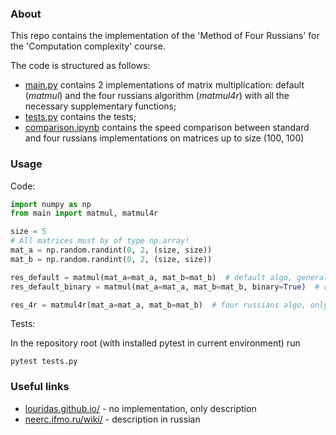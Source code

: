 ### About

This repo contains the implementation of the 'Method of Four Russians' for the 'Computation
complexity' course. 

The code is structured as follows: 

- [main.py](main.py) contains 2 implementations of matrix multiplication: default (*matmul*) and 
  the four russians algorithm (*matmul4r*) with all the necessary supplementary functions;
- [tests.py](tests.py) contains the tests;
- [comparison.ipynb](comparison.ipynb) contains the speed comparison between standard and four
  russians implementations on matrices up to size (100, 100)
  

### Usage

Code: 
```python
import numpy as np
from main import matmul, matmul4r

size = 5
# All matrices must by of type np.array!
mat_a = np.random.randint(0, 2, (size, size))
mat_b = np.random.randint(0, 2, (size, size))

res_default = matmul(mat_a=mat_a, mat_b=mat_b)  # default algo, general case
res_default_binary = matmul(mat_a=mat_a, mat_b=mat_b, binary=True)  # default algo, binary case

res_4r = matmul4r(mat_a=mat_a, mat_b=mat_b)  # four russians algo, only binary
```
Tests:

In the repository root (with installed pytest in current environment) run
```shell
pytest tests.py
```


### Useful links

- [louridas.github.io/](https://louridas.github.io/rwa/assignments/four-russians/) - no implementation, only 
  description
- [neerc.ifmo.ru/wiki/](http://neerc.ifmo.ru/wiki/index.php?title=Метод_четырёх_русских_для_умножения_матриц) - 
  description in russian